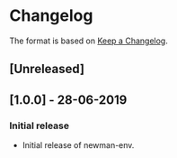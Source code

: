 # Changelog

The format is based on [Keep a Changelog](http://keepachangelog.com/).

## [Unreleased]

## [1.0.0] - 28-06-2019

### Initial release

- Initial release of newman-env.